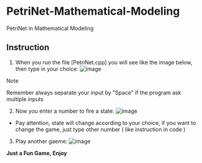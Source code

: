 # PetriNet-Mathematical-Modeling
PetriNet in Mathematical Modeling




## Instruction
1. When you run the file [PetriNet.cpp] you will see like the image below, then type in your choice:
![image](https://github.com/WinerDeCoder/PetriNet-Mathematical-Modeling/assets/136697023/b5b10bf4-7e9e-483c-a223-e05d18c64fe0)

> [!NOTE]
> Remember always separate your input by "Space" if the program ask multiple inputs

2.  Now you enter a number to fire a state:
![image](https://github.com/WinerDeCoder/PetriNet-Mathematical-Modeling/assets/136697023/82895e3b-9362-4a46-ac7d-b7d83c0bdfeb)
* Pay attention, state will change according to your choice, if you want to change the game, just type other number ( like instruction in code )

3. Play another gaeme:
![image](https://github.com/WinerDeCoder/PetriNet-Mathematical-Modeling/assets/136697023/e56f6ffb-2c01-4248-a1b8-7aad8aa9fb72)

**Just a Fun Game, Enjoy**

